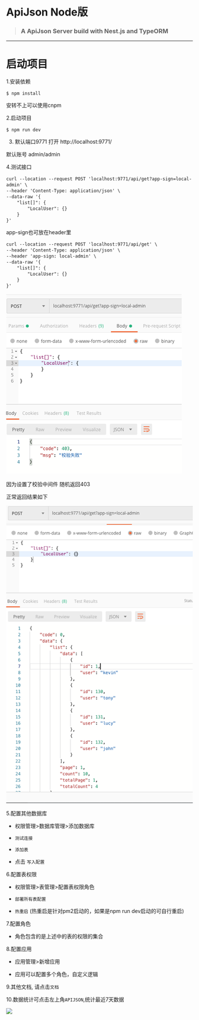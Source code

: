 # ApiJson Node版

> ### A ApiJson Server build with Nest.js and TypeORM

----------

# 启动项目


1.安装依赖

```shell
$ npm install
```

安转不上可以使用cnpm

2.启动项目

```shell
$ npm run dev
```


3. 默认端口9771  打开 http://localhost:9771/

  默认账号 admin/admin


4.测试接口

```shell
curl --location --request POST 'localhost:9771/api/get?app-sign=local-admin' \
--header 'Content-Type: application/json' \
--data-raw '{
    "list[]": {
    	"LocalUser": {}
    }
}'
```
app-sign也可放在header里

```shell
curl --location --request POST 'localhost:9771/api/get' \
--header 'Content-Type: application/json' \
--header 'app-sign: local-admin' \
--data-raw '{
    "list[]": {
    	"LocalUser": {}
    }
}'
```


![](./doc/img/2.png)

因为设置了校验中间件 随机返回403

正常返回结果如下

![](./doc/img/3.png)


5.配置其他数据库

- 权限管理>数据库管理>添加数据库

- `测试连接`

- `添加表`

- 点击 `写入配置`

6.配置表权限

- 权限管理>表管理>配置表权限角色

- `部署所有表配置`

- `热重启` (热重启是针对pm2启动的，如果是npm run dev启动的可自行重启)

7.配置角色

- 角色包含的是上述中的表的权限的集合

8.配置应用

- 应用管理>新增应用

- 应用可以配置多个角色，自定义逻辑

9.其他文档, 请点击`文档`

10.数据统计可点击左上角`APIJSON`,统计最近7天数据

![]('./doc/img/4.png)